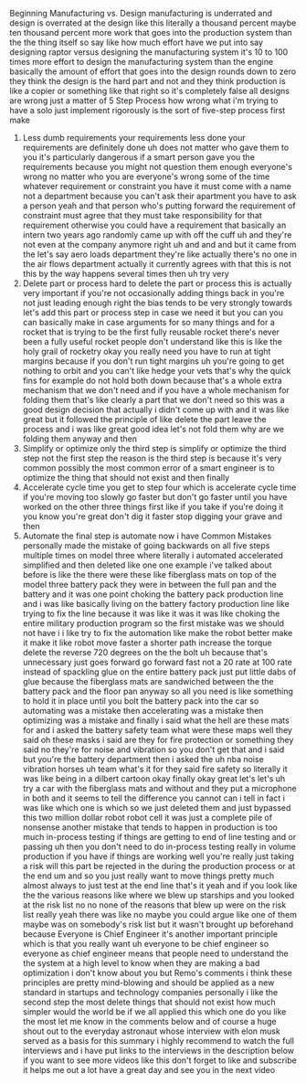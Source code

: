 Beginning
Manufacturing vs. Design
manufacturing is underrated and design
is overrated at the design like this
literally a thousand percent maybe ten
thousand percent more work that goes
into the production system than the the
thing itself so say like how much effort
have we put into say designing raptor
versus designing the manufacturing
system it's 10 to 100 times more effort
to design the manufacturing system than
the engine basically the amount of
effort that goes into the design rounds
down to zero they think the design is
the hard part and not and they think
production is like a copier or something
like that right so it's completely false
all designs are wrong just a matter of
5 Step Process
how wrong what i'm trying to
have a solo just implement rigorously is
the sort of five-step process first make
1. Less dumb requirements
your requirements less done your
requirements are definitely done
uh does not matter who gave them to you
it's particularly dangerous if a smart
person gave you the requirements because
you might not question them enough
everyone's wrong no matter who you are
everyone's wrong some of the time
whatever requirement or constraint you
have it must come with a name not a
department because you can't ask their
apartment you have to ask a person yeah
and that person who's putting forward
the requirement of constraint
must agree that they must take
responsibility for that requirement
otherwise you could have a requirement
that basically an intern two years ago
randomly came up with off the cuff uh
and they're not even at the company
anymore right uh and and and but it came
from the let's say
aero loads department they're like
actually
there's no one in the air flows
department actually it currently agrees
with that this is not this by the way
happens several times then uh try very
2. Delete part or process
hard to delete the part or process this
is actually very important if you're not
occasionally
adding things back in you're not just
leading enough right the bias tends to
be very strongly towards
let's add this part or process step in
case we need it but you can you can
basically make in case arguments for so
many things and for a rocket that is
trying to be the first fully reusable
rocket there's never been a fully useful
rocket people don't understand like this
is like the holy grail of rocketry okay
you really need you have to run at tight
margins because if you don't run tight
margins uh you're going to get nothing
to orbit and you can't like hedge your
vets that's why the quick fins for
example do not hold both down because
that's a whole extra mechanism that we
don't need and if you have a whole
mechanism for folding them that's like
clearly a part that we don't need
so this was a good design decision that
actually i didn't come up with and it
was like great but it followed the
principle of like delete the part leave
the process and i was like great good
idea let's not fold them why are we
folding them anyway and then
3. Simplify or optimize
only the third step is simplify or
optimize the third step
not the first step the reason is the
third step is because it's very common
possibly the most common error of a
smart engineer is to optimize the thing
that should not exist and then finally
4. Accelerate cycle time
you get to step four which is accelerate
cycle time
if you're moving too slowly go faster
but don't go faster until you have
worked on the other three things first
like if you take if you're doing
it you know you're great don't dig it
faster stop digging your grave and then
5. Automate
the final step is automate now i have
Common Mistakes
personally made the mistake of going
backwards on all five steps multiple
times on model three where literally i
automated
accelerated
simplified and then deleted like one one
example i've talked about before is like
the there were these like fiberglass
mats on top of the model three battery
pack they were in between the full pan
and the battery and it was one point
choking the battery pack production line
and i was like basically living on the
battery factory production line like
trying to fix the line because it was
like it was it was like choking the
entire military production program so
the first mistake was we should not have
i i like try to
fix the automation like make the robot
better make it make it like robot move
faster a shorter path increase the
torque delete the reverse 720 degrees on
the the bolt uh because that's
unnecessary just goes forward go forward
fast not a 20 rate at 100 rate instead
of spackling glue on the entire battery
pack just put little dabs of glue
because the fiberglass mats are
sandwiched between the
the battery pack and the floor pan
anyway so all you need is like something
to hold it in place until you bolt the
battery pack into the car so automating
was a mistake then accelerating was a
mistake then optimizing was a mistake
and finally i said what the hell are
these mats for and i asked the battery
safety team what were these maps well
they said oh these masks i said are they
for fire protection or something they
said no they're for noise and vibration
so you don't get that and i said but
you're the battery department then i
asked the uh nba noise vibration horses
uh team what's it for they said fire
safety
so literally it was like being in a
dilbert cartoon okay finally okay great
let's let's uh try a car with the
fiberglass mats and without
and they
put a microphone in both
and it seems to tell the difference you
cannot can i tell in fact i was like
which one is which so we just deleted
them and just bypassed this two million
dollar robot robot cell it was just a
complete pile of nonsense another
mistake that tends to happen in
production is too much in-process
testing if things are getting to end of
line testing and or passing uh then you
don't need to do in-process testing
really in volume production if you have
if things are working well you're really
just taking a risk will this part be
rejected
in the during the production process or
at the end um and so you just really
want to move things pretty much almost
always to just test at the end line
that's it yeah and if you look like the
the various reasons like where we blew
up starships and you looked at the risk
list no no none of the reasons that blew
up were on the risk list really yeah
there was like no
maybe you could argue like one of them
maybe was on somebody's risk list but it
wasn't brought up beforehand because
Everyone is Chief Engineer
it's another important principle which
is that you really want uh everyone to
be chief engineer so everyone as chief
engineer means that people need to
understand the the system at a high
level to know when they are making a bad
optimization i don't know about you but
Remo's comments
i think these principles are pretty
mind-blowing and should be applied as a
new standard in startups and technology
companies personally i like the second
step the most delete things that should
not exist how much simpler would the
world be if we all applied this which
one do you like the most let me know in
the comments below and of course a huge
shout out to the everyday astronaut
whose interview with elon musk served as
a basis for this summary i highly
recommend to watch the full interviews
and i have put links to the interviews
in the description below if you want to
see more videos like this don't forget
to like and subscribe it helps me out a
lot have a great day and see you in the
next video
